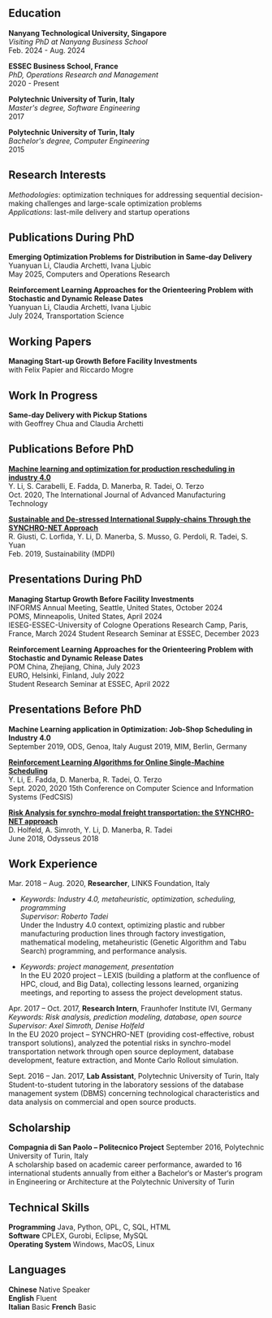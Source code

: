 ## Education

**Nanyang Technological University, Singapore**  
*Visiting PhD at Nanyang Business School*    
Feb. 2024 - Aug. 2024

**ESSEC Business School, France**  
*PhD, Operations Research and Management*    
2020 - Present

**Polytechnic University of Turin, Italy**  
*Master's degree, Software Engineering*    
2017

**Polytechnic University of Turin, Italy**  
*Bachelor's degree, Computer Engineering*    
2015  

## Research Interests  
*Methodologies*:  optimization techniques for addressing sequential decision-making challenges and large-scale optimization problems  
*Applications*: last-mile delivery and startup operations  

## Publications During PhD

**Emerging Optimization Problems for Distribution in Same-day Delivery**     
Yuanyuan Li, Claudia Archetti, Ivana Ljubic  
May 2025, Computers and Operations Research  

**Reinforcement Learning Approaches for the Orienteering Problem with Stochastic and Dynamic Release Dates**    
Yuanyuan Li, Claudia Archetti, Ivana Ljubic       
July 2024, Transportation Science

## Working Papers 

**Managing Start-up Growth Before Facility Investments**     
with Felix Papier and Riccardo Mogre    

## Work In Progress  

**Same-day Delivery with Pickup Stations**     
with Geoffrey Chua and Claudia Archetti     

## Publications Before PhD

**[Machine learning and optimization for production rescheduling in industry 4.0](https://link.springer.com/article/10.1007/s00170-020-05850-5)**    
Y. Li, S. Carabelli, E. Fadda, D. Manerba, R. Tadei, O. Terzo    
Oct. 2020, The International Journal of Advanced Manufacturing Technology


**[Sustainable and De-stressed International Supply-chains Through the SYNCHRO-NET Approach](https://www.mdpi.com/2071-1050/11/4/1083)**  
R. Giusti, C. Lorfida, Y. Li, D. Manerba, S. Musso, G. Perdoli, R. Tadei, S. Yuan  
Feb. 2019, Sustainability (MDPI) 


## Presentations During PhD

**Managing Startup Growth Before Facility Investments**  
INFORMS Annual Meeting, Seattle, United States, October 2024  
POMS, Minneapolis, United States, April 2024    
IESEG-ESSEC-University of Cologne Operations Research Camp, Paris, France, March 2024
Student Research Seminar at ESSEC, December 2023  

**Reinforcement Learning Approaches for the
Orienteering Problem with Stochastic and Dynamic
Release Dates**    
POM China, Zhejiang, China, July 2023    
EURO, Helsinki, Finland, July 2022  
Student Research Seminar at ESSEC, April 2022     

## Presentations Before PhD

**Machine Learning application in Optimization: Job-Shop Scheduling in Industry 4.0**  
September 2019, ODS, Genoa, Italy 
August 2019, MIM, Berlin, Germany

**[Reinforcement Learning Algorithms for Online Single-Machine Scheduling](https://ieeexplore.ieee.org/abstract/document/9222933)**   
Y. Li, E. Fadda, D. Manerba, R. Tadei, O. Terzo   
Sept. 2020, 2020 15th Conference on Computer Science and Information Systems (FedCSIS)

**[Risk Analysis for synchro-modal freight transportation: the SYNCHRO-NET approach](https://www.researchgate.net/publication/325766304_Risk_Analysis_for_synchro-modal_freight_transportation_the_SYNCHRO-NET_approach)**  
D. Holfeld, A. Simroth, Y. Li, D. Manerba, R. Tadei  
June 2018, Odysseus 2018

## Work Experience

Mar. 2018 – Aug. 2020, **Researcher**, LINKS Foundation, Italy     
* *Keywords: Industry 4.0, metaheuristic, optimization, scheduling, programming*  
*Supervisor: Roberto Tadei*  
Under the Industry 4.0 context, optimizing plastic and rubber manufacturing production lines through factory investigation, mathematical modeling, metaheuristic (Genetic Algorithm and Tabu Search) programming, and performance analysis.  

* *Keywords: project management, presentation*   
In the EU 2020 project – LEXIS (building a platform at the confluence of HPC, cloud, and Big Data), collecting lessons learned, organizing meetings, and reporting to assess the project development status. 

Apr. 2017 – Oct. 2017, **Research Intern**, Fraunhofer Institute IVI, Germany   
*Keywords: Risk analysis, prediction modeling, database, open source*  
*Supervisor: Axel Simroth, Denise Holfeld*  
In the EU 2020 project – SYNCHRO-NET (providing cost-effective, robust transport solutions), analyzed the potential risks in synchro-model transportation network through open source deployment, database development, feature extraction, and Monte Carlo Rollout simulation.

Sept. 2016 – Jan. 2017, **Lab Assistant**, Polytechnic University of Turin, Italy  
Student-to-student tutoring in the laboratory sessions of the database management system (DBMS) concerning technological characteristics and data analysis on commercial and open source products.

## Scholarship

**Compagnia di San Paolo – Politecnico Project** 
September 2016, Polytechnic University of Turin, Italy   
A scholarship based on academic career performance, awarded to 16 international students annually from either a Bachelor‘s or Master‘s program in Engineering or Architecture at the Polytechnic University of Turin     

## Technical Skills  

**Programming** Java, Python, OPL, C, SQL, HTML  
**Software** CPLEX, Gurobi, Eclipse, MySQL  
**Operating System** Windows, MacOS, Linux   

## Languages  

**Chinese** Native Speaker  
**English** Fluent  
**Italian** Basic
**French** Basic
